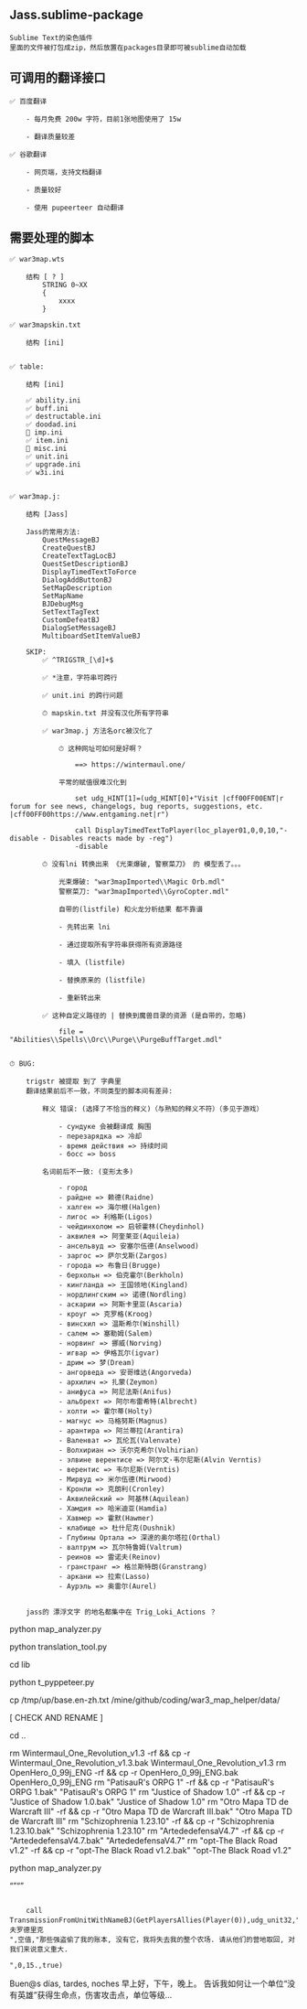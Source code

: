 
## Jass.sublime-package

    Sublime Text的染色插件
    里面的文件被打包成zip，然后放置在packages目录即可被sublime自动加载


## 可调用的翻译接口

    ✅ 百度翻译

        - 每月免费 200w 字符，目前1张地图使用了 15w

        - 翻译质量较差

    ✅ 谷歌翻译

        - 网页端，支持文档翻译

        - 质量较好

        - 使用 pupeerteer 自动翻译


## 需要处理的脚本

    ✅ war3map.wts

        结构 [ ? ]
            STRING 0~XX
            {
                xxxx
            }

    ✅ war3mapskin.txt

        结构 [ini]


    ✅ table:

        结构 [ini]

        ✅ ability.ini
        ✅ buff.ini
        ✅ destructable.ini
        ✅ doodad.ini
        🚫 imp.ini
        ✅ item.ini
        🚫 misc.ini
        ✅ unit.ini
        ✅ upgrade.ini
        ✅ w3i.ini


    ✅ war3map.j:

        结构 [Jass]

        Jass的常用方法: 
            QuestMessageBJ
            CreateQuestBJ
            CreateTextTagLocBJ
            QuestSetDescriptionBJ
            DisplayTimedTextToForce
            DialogAddButtonBJ
            SetMapDescription
            SetMapName
            BJDebugMsg
            SetTextTagText
            CustomDefeatBJ
            DialogSetMessageBJ
            MultiboardSetItemValueBJ

        SKIP:
            ✅ ^TRIGSTR_[\d]+$

            ✅ *注意，字符串可跨行

            ✅ unit.ini 的跨行问题

            ⏱ mapskin.txt 并没有汉化所有字符串

            ✅ war3map.j 方法名orc被汉化了

                ⏱ 这种网址可如何是好啊？
                    
                    ==> https://wintermaul.one/

                平常的赋值很难汉化到

                    set udg_HINT[1]=(udg_HINT[0]+"Visit |cff00FF00ENT|r forum for see news, changelogs, bug reports, suggestions, etc. |cff00FF00https://www.entgaming.net|r")

                    call DisplayTimedTextToPlayer(loc_player01,0,0,10,"-disable - Disables reacts made by -reg")
                    -disable

            ⏱ 没有lni 转换出来 《光束爆破, 警察菜刀》 的 模型丢了。。。

                光束爆破: "war3mapImported\\Magic Orb.mdl"
                警察菜刀: "war3mapImported\\GyroCopter.mdl"

                自带的(listfile) 和火龙分析结果 都不靠谱

                - 先转出来 lni

                - 通过提取所有字符串获得所有资源路径

                - 填入 (listfile)

                - 替换原来的 (listfile)

                - 重新转出来

            ✅ 这种自定义路径的 | 替换到魔兽目录的资源 (是自带的，忽略)

                file = "Abilities\\Spells\\Orc\\Purge\\PurgeBuffTarget.mdl"


    ⏱ BUG:

        trigstr 被提取 到了 字典里
        翻译结果前后不一致，不同类型的脚本间有差异:

            释义 错误: (选择了不恰当的释义)（与熟知的释义不符）（多见于游戏）

                - сундуке 会被翻译成 胸围
                - перезарядка => 冷却
                - время действия => 持续时间
                - босс => boss

            名词前后不一致: (变形太多)

                - город
                - райдне => 赖德(Raidne)
                - халген => 海尔根(Halgen)
                - лигос => 利格斯(Ligos)
                - чейдинхолом => 启顿霍林(Cheydinhol)
                - аквилея => 阿奎莱亚(Aquileia)
                - ансельвуд => 安塞尔伍德(Anselwood)
                - заргос => 萨尔戈斯(Zargos)
                - города => 布鲁日(Brugge)
                - берхольн => 伯克霍尔(Berkholn)
                - кингланда => 王国领地(Kingland)
                - нордлингским => 诺德(Nordling)
                - аскарии => 阿斯卡里亚(Ascaria)
                - кроуг => 克罗格(Kroog)
                - винсхил => 温斯希尔(Winshill)
                - салем => 塞勒姆(Salem)
                - норвинг => 挪威(Norving)
                - игвар => 伊格瓦尔(igvar)
                - дрим => 梦(Dream)
                - ангорведа => 安哥维达(Angorveda)
                - архилич => 扎蒙(Zeymon)
                - анифуса => 阿尼法斯(Anifus)
                - альбрехт => 阿尔布雷希特(Albrecht)
                - холти => 霍尔蒂(Holty)
                - магнус => 马格努斯(Magnus)
                - арантира => 阿兰蒂拉(Arantira)
                - Валенват => 瓦伦瓦(Valenvate)
                - Волхириан => 沃尔克希尔(Volhirian)
                - элвине верентисе => 阿尔文·韦尔尼斯(Alvin Verntis)
                - верентис => 韦尔尼斯(Verntis)
                - Мирвуд => 米尔伍德(Mirwood)
                - Кронли => 克朗利(Cronley)
                - Аквилейский => 阿基林(Aquilean)
                - Хамдия => 哈米迪亚(Hamdia)
                - Хавмер => 霍默(Hawmer)
                - клабище => 杜什尼克(Dushnik)
                - Глубины Ортала => 深邃的奥尔塔拉(Orthal)
                - валтрум => 瓦尔特鲁姆(Valtrum)
                - реинов => 雷诺夫(Reinov)
                - гранстранг => 格兰斯特朗(Granstrang)
                - аркани => 拉索(Lasso)
                - Аурэль => 奥雷尔(Aurel)


        jass的 漂浮文字 的地名都集中在 Trig_Loki_Actions ？



python map_analyzer.py

python translation_tool.py

cd lib

python t_pyppeteer.py

cp /tmp/up/base.en-zh.txt /mine/github/coding/war3_map_helper/data/

[  CHECK AND RENAME  ]

cd ..

rm Wintermaul_One_Revolution_v1.3 -rf && cp -r Wintermaul_One_Revolution_v1.3.bak Wintermaul_One_Revolution_v1.3
rm OpenHero_0_99j_ENG -rf && cp -r OpenHero_0_99j_ENG.bak OpenHero_0_99j_ENG
rm "PatisauR's ORPG 1" -rf && cp -r "PatisauR's ORPG 1.bak" "PatisauR's ORPG 1"
rm "Justice of Shadow 1.0" -rf && cp -r "Justice of Shadow 1.0.bak" "Justice of Shadow 1.0"
rm "Otro Mapa TD de Warcraft III" -rf && cp -r "Otro Mapa TD de Warcraft III.bak" "Otro Mapa TD de Warcraft III"
rm "Schizophrenia 1.23.10" -rf && cp -r "Schizophrenia 1.23.10.bak" "Schizophrenia 1.23.10"
rm "ArtededefensaV4.7" -rf && cp -r "ArtededefensaV4.7.bak" "ArtededefensaV4.7"
rm "opt-The Black Road v1.2" -rf && cp -r "opt-The Black Road v1.2.bak" "opt-The Black Road v1.2"

python map_analyzer.py

“”“”

```code

    call TransmissionFromUnitWithNameBJ(GetPlayersAllies(Player(0)),udg_unit32,"农夫罗德里克
",空值,"那些强盗偷了我的账本, 没有它，我将失去我的整个农场. 请从他们的营地取回, 对我们来说意义重大.

",0,15.,true)

```


Buen@s días, tardes, noches
早上好，下午，晚上。 告诉我如何让一个单位“没有英雄”获得生命点，伤害攻击点，单位等级...